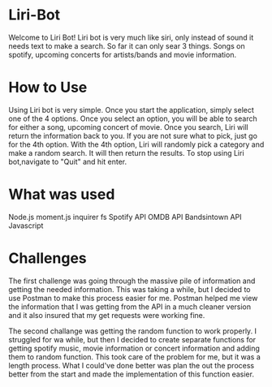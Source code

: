 # Liri-Bot
Welcome to Liri Bot! Liri bot is very much like siri, only instead of sound it needs text to make a search. So far it can only sear 3 things. Songs on spotify, upcoming concerts for artists/bands and movie information. 

# How to Use 

Using Liri bot is very simple. Once you start the application, simply select one of the 4 options. Once you select an option, you will be able to search for either a song, upcoming concert of movie. Once you search, Liri will return the information back to you. If you are not sure what to pick, just go for the 4th option. With the 4th option, Liri will randomly pick a category and make a random search. It will then return the results. To stop using Liri bot,navigate to "Quit" and hit enter.


# What was used

Node.js
moment.js
inquirer
fs
Spotify API
OMDB API
Bandsintown API
Javascript 

# Challenges 

The first challenge was going through the massive pile of information and getting the needed information. This was taking a while, but I decided to use Postman to make this process easier for me. Postman helped me view the information that I was getting from the API in a much cleaner version and it also insured that my get requests were working fine. 

The second challange was getting the random function to work properly. I struggled for wa while, but then I decided to create separate functions for getting spotify music, movie information or concert information and adding them to random function. This took care of the problem for me, but it was a length process. What I could've done better was plan the out the process better from the start and made the implementation of this function easier. 




